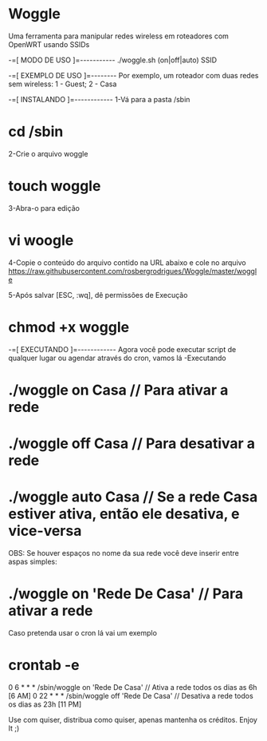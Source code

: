 # Woggle
Uma ferramenta para manipular redes wireless em roteadores com OpenWRT usando SSIDs

-=[ MODO DE USO ]=-----------
./woggle.sh (on|off|auto) SSID

-=[ EXEMPLO DE USO ]=--------
Por exemplo, um roteador com duas redes sem wireless: 1 - Guest; 2 - Casa


-=[ INSTALANDO ]=------------
1-Vá para a pasta /sbin
# cd /sbin

2-Crie o arquivo woggle
# touch woggle

3-Abra-o para edição
# vi woogle

4-Copie o conteúdo do arquivo contido na URL abaixo e cole no arquivo
https://raw.githubusercontent.com/rosbergrodrigues/Woggle/master/woggle

5-Após salvar [ESC, :wq], dê permissões de Execução
# chmod +x woggle


-=[ EXECUTANDO ]=------------
Agora você pode executar script de qualquer lugar ou agendar através do cron, vamos lá
-Executando
# ./woggle on Casa // Para ativar a rede
# ./woggle off Casa // Para desativar a rede
# ./woggle auto Casa // Se a rede Casa estiver ativa, então ele desativa, e vice-versa

OBS: Se houver espaços no nome da sua rede você deve inserir entre aspas simples:
# ./woggle on 'Rede De Casa' // Para ativar a rede

Caso pretenda usar o cron lá vai um exemplo
# crontab -e

0 6 * * * /sbin/woggle on 'Rede De Casa' // Ativa a rede todos os dias as 6h [6 AM]
0 22 * * * /sbin/woggle off 'Rede De Casa' // Desativa a rede todos os dias as 23h [11 PM]

Use com quiser, distribua como quiser, apenas mantenha os créditos.
Enjoy It ;)
